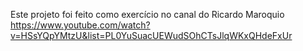 Este projeto foi feito como exercício no canal do Ricardo Maroquio https://www.youtube.com/watch?v=HSsYQpYMtzU&list=PL0YuSuacUEWudSOhCTsJlqWKxQHdeFxUr
